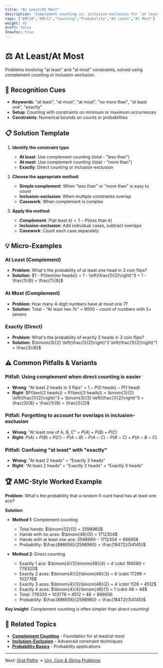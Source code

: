 ```yaml
---
title: "At Least/At Most"
description: "Complement counting vs. inclusion-exclusion for 'at least' and 'at most' problems."
tags: ["AMC10","AMC12","Counting","Probability","At Least","At Most"]
weight: 45
draft: false
ShowToc: true
---
```


# ⚖️ At Least/At Most

Problems involving "at least" and "at most" constraints, solved using complement counting or inclusion-exclusion.

## 🎯 Recognition Cues

- **Keywords**: "at least", "at most", "at most", "no more than", "at least one", "exactly"
- **Setup**: Counting with constraints on minimum or maximum occurrences
- **Constraints**: Numerical bounds on counts or probabilities

## 📋 Solution Template

1. **Identify the constraint type**:
   - **At least**: Use complement counting (total - "less than")
   - **At most**: Use complement counting (total - "more than")
   - **Exactly**: Direct counting or inclusion-exclusion

2. **Choose the appropriate method**:
   - **Simple complement**: When "less than" or "more than" is easy to count
   - **Inclusion-exclusion**: When multiple constraints overlap
   - **Casework**: When complement is complex

3. **Apply the method**:
   - **Complement**: $P(\text{at least } k) = 1 - P(\text{less than } k)$
   - **Inclusion-exclusion**: Add individual cases, subtract overlaps
   - **Casework**: Count each case separately

## 💡 Micro-Examples

### At Least (Complement)
- **Problem**: What's the probability of at least one head in 3 coin flips?
- **Solution**: $1 - P(\text{no heads}) = 1 - \left(\frac{1}{2}\right)^3 = 1 - \frac{1}{8} = \frac{7}{8}$

### At Most (Complement)
- **Problem**: How many 4-digit numbers have at most one 7?
- **Solution**: Total - "At least two 7s" = $9000 - \text{count of numbers with 2+ sevens}$

### Exactly (Direct)
- **Problem**: What's the probability of exactly 2 heads in 3 coin flips?
- **Solution**: $\binom{3}{2} \left(\frac{1}{2}\right)^2 \left(\frac{1}{2}\right)^1 = \frac{3}{8}$

## ⚠️ Common Pitfalls & Variants

### **Pitfall**: Using complement when direct counting is easier
- **Wrong**: "At least 2 heads in 3 flips" = $1 - P(\text{0 heads}) - P(\text{1 head})$
- **Right**: $P(\text{2 heads}) + P(\text{3 heads}) = \binom{3}{2} \left(\frac{1}{2}\right)^3 + \binom{3}{3} \left(\frac{1}{2}\right)^3 = \frac{3}{8} + \frac{1}{8} = \frac{1}{2}$

### **Pitfall**: Forgetting to account for overlaps in inclusion-exclusion
- **Wrong**: "At least one of A, B, C" = $P(A) + P(B) + P(C)$
- **Right**: $P(A) + P(B) + P(C) - P(A \cap B) - P(A \cap C) - P(B \cap C) + P(A \cap B \cap C)$

### **Pitfall**: Confusing "at least" with "exactly"
- **Wrong**: "At least 2 heads" = "Exactly 2 heads"
- **Right**: "At least 2 heads" = "Exactly 2 heads" + "Exactly 3 heads"

## 🏆 AMC-Style Worked Example

**Problem**: What's the probability that a random 5-card hand has at least one ace?

**Solution**:
- **Method 1**: Complement counting
  - Total hands: $\binom{52}{5} = 2598960$
  - Hands with no aces: $\binom{48}{5} = 1712304$
  - Hands with at least one ace: $2598960 - 1712304 = 886656$
  - Probability: $\frac{886656}{2598960} = \frac{18472}{54145}$

- **Method 2**: Direct counting
  - Exactly 1 ace: $\binom{4}{1}\binom{48}{4} = 4 \cdot 194580 = 778320$
  - Exactly 2 aces: $\binom{4}{2}\binom{48}{3} = 6 \cdot 17296 = 103776$
  - Exactly 3 aces: $\binom{4}{3}\binom{48}{2} = 4 \cdot 1128 = 4512$
  - Exactly 4 aces: $\binom{4}{4}\binom{48}{1} = 1 \cdot 48 = 48$
  - Total: $778320 + 103776 + 4512 + 48 = 886656$
  - Probability: $\frac{886656}{2598960} = \frac{18472}{54145}$

**Key insight**: Complement counting is often simpler than direct counting!

## 🔗 Related Topics

- **[Complement Counting](02-topics/counting-principles)** - Foundation for at least/at most
- **[Inclusion-Exclusion](02-topics/inclusion-exclusion)** - Advanced constraint techniques
- **[Probability Basics](02-topics/probability-basics)** - Probability applications

---

*Next: [Grid Paths](grid-paths) → [Urn, Coin & String Problems](urn-coin-strings)*
